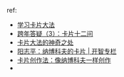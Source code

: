 ref:
- [学习卡片大法](http://www.jianshu.com/p/22881ae374ab)
- [跨年答疑（3）：卡片十二问](http://www.yangzhiping.com/psy/happy-new-year-faq3.html)
- [卡片大法的神奇之处](https://mp.weixin.qq.com/s?__biz=MzA4ODM4ODQ3MQ==&mid=2651930895&idx=1&sn=5b447c3c1ba1d6420a1ee5c021220a49&chksm=8bcf0717bcb88e01d28f2f2004b91ae92fa77eb9a865390fb9b95628b4e552507181ce2470c0&mpshare=1&scene=1&srcid=0112tiQBn1ms97AiXWxVpkNE&pass_ticket=1WDZNP%2BwmUip%2Fy5yhnAfeyJGY54deKfVkRI09h2W3ayZKCcCtD1hwdn1NQflHysq#rd)
- [阳志平：纳博科夫的卡片 | 开智专栏 ](https://mp.weixin.qq.com/s?__biz=MzA4ODM4ODQ3MQ==&mid=400463582&idx=1&sn=e086b5683afe81c33a9cf1e2ae29aca8&mpshare=1&scene=1&srcid=1001V7ZsoWUD6WOWDOgimveR&pass_ticket=1WDZNP%2BwmUip%2Fy5yhnAfeyJGY54deKfVkRI09h2W3ayZKCcCtD1hwdn1NQflHysq#rd)
- [卡片创作法：像纳博科夫一样创作](https://mp.weixin.qq.com/s?__biz=MzI1NjQ5NzM2Ng==&mid=2247485303&idx=1&sn=f639751c87ad610afbb271aff473bbcd&chksm=ea2484cedd530dd808cd9cd1c762353086340f66d34872c95583a260eb236dd603cf79249a08&mpshare=1&scene=1&srcid=1001OdmS5ZVZw6IcznezThAZ&pass_ticket=1WDZNP%2BwmUip%2Fy5yhnAfeyJGY54deKfVkRI09h2W3ayZKCcCtD1hwdn1NQflHysq#rd)
- []()

